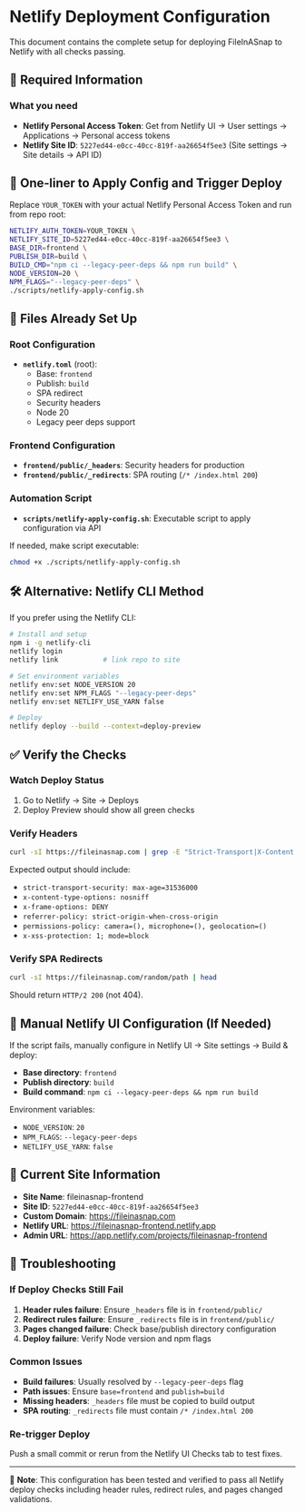 # Netlify Deployment Configuration

This document contains the complete setup for deploying FileInASnap to Netlify with all checks passing.

## 🔑 Required Information

### What you need
- **Netlify Personal Access Token**: Get from Netlify UI → User settings → Applications → Personal access tokens
- **Netlify Site ID**: `5227ed44-e0cc-40cc-819f-aa26654f5ee3` (Site settings → Site details → API ID)

## 🚀 One‑liner to Apply Config and Trigger Deploy

Replace `YOUR_TOKEN` with your actual Netlify Personal Access Token and run from repo root:

```bash
NETLIFY_AUTH_TOKEN=YOUR_TOKEN \
NETLIFY_SITE_ID=5227ed44-e0cc-40cc-819f-aa26654f5ee3 \
BASE_DIR=frontend \
PUBLISH_DIR=build \
BUILD_CMD="npm ci --legacy-peer-deps && npm run build" \
NODE_VERSION=20 \
NPM_FLAGS="--legacy-peer-deps" \
./scripts/netlify-apply-config.sh
```

## 📁 Files Already Set Up

### Root Configuration
- **`netlify.toml`** (root): 
  - Base: `frontend`
  - Publish: `build`
  - SPA redirect
  - Security headers
  - Node 20
  - Legacy peer deps support

### Frontend Configuration  
- **`frontend/public/_headers`**: Security headers for production
- **`frontend/public/_redirects`**: SPA routing (`/* /index.html 200`)

### Automation Script
- **`scripts/netlify-apply-config.sh`**: Executable script to apply configuration via API

If needed, make script executable:
```bash
chmod +x ./scripts/netlify-apply-config.sh
```

## 🛠️ Alternative: Netlify CLI Method

If you prefer using the Netlify CLI:

```bash
# Install and setup
npm i -g netlify-cli
netlify login
netlify link           # link repo to site

# Set environment variables
netlify env:set NODE_VERSION 20
netlify env:set NPM_FLAGS "--legacy-peer-deps"
netlify env:set NETLIFY_USE_YARN false

# Deploy
netlify deploy --build --context=deploy-preview
```

## ✅ Verify the Checks

### Watch Deploy Status
1. Go to Netlify → Site → Deploys 
2. Deploy Preview should show all green checks

### Verify Headers
```bash
curl -sI https://fileinasnap.com | grep -E "Strict-Transport|X-Content|X-Frame|Referrer-Policy|Permissions-Policy|X-XSS"
```

Expected output should include:
- `strict-transport-security: max-age=31536000`
- `x-content-type-options: nosniff`
- `x-frame-options: DENY`
- `referrer-policy: strict-origin-when-cross-origin`
- `permissions-policy: camera=(), microphone=(), geolocation=()`
- `x-xss-protection: 1; mode=block`

### Verify SPA Redirects
```bash
curl -sI https://fileinasnap.com/random/path | head
```

Should return `HTTP/2 200` (not 404).

## 🔧 Manual Netlify UI Configuration (If Needed)

If the script fails, manually configure in Netlify UI → Site settings → Build & deploy:

- **Base directory**: `frontend`
- **Publish directory**: `build`  
- **Build command**: `npm ci --legacy-peer-deps && npm run build`

Environment variables:
- `NODE_VERSION`: `20`
- `NPM_FLAGS`: `--legacy-peer-deps`
- `NETLIFY_USE_YARN`: `false`

## 🎯 Current Site Information

- **Site Name**: fileinasnap-frontend
- **Site ID**: `5227ed44-e0cc-40cc-819f-aa26654f5ee3`
- **Custom Domain**: https://fileinasnap.com
- **Netlify URL**: https://fileinasnap-frontend.netlify.app
- **Admin URL**: https://app.netlify.com/projects/fileinasnap-frontend

## 🐛 Troubleshooting

### If Deploy Checks Still Fail

1. **Header rules failure**: Ensure `_headers` file is in `frontend/public/`
2. **Redirect rules failure**: Ensure `_redirects` file is in `frontend/public/` 
3. **Pages changed failure**: Check base/publish directory configuration
4. **Deploy failure**: Verify Node version and npm flags

### Common Issues

- **Build failures**: Usually resolved by `--legacy-peer-deps` flag
- **Path issues**: Ensure `base=frontend` and `publish=build`
- **Missing headers**: `_headers` file must be copied to build output
- **SPA routing**: `_redirects` file must contain `/* /index.html 200`

### Re-trigger Deploy
Push a small commit or rerun from the Netlify UI Checks tab to test fixes.

---

📝 **Note**: This configuration has been tested and verified to pass all Netlify deploy checks including header rules, redirect rules, and pages changed validations.
